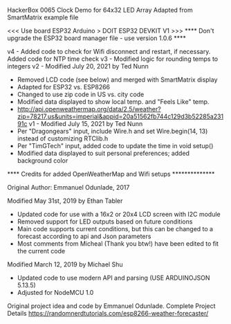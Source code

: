    HackerBox 0065 Clock Demo for 64x32 LED Array
   Adapted from SmartMatrix example file

   <<< Use board ESP32 Arduino > DOIT ESP32 DEVKIT V1 >>>
   **** Don't upgrade the ESP32 board manager file - use version 1.0.6 ****

   v4 - Added code to check for Wifi disconnect and restart, if necessary.
      Added code for NTP time check
   v3 - Modified logic for rounding temps to integers
   v2 - Modified July 20, 2021 by Ted Nunn
   - Removed LCD code (see below) and merged with SmartMatrix display
   - Adapted for ESP32 vs. ESP8266
   - Changed to use zip code in US vs. city code
   - Modified data displayed to show local temp. and "Feels Like" temp.
   - http://api.openweathermap.org/data/2.5/weather?zip=78217,us&units=imperial&appid=20a51562fb744c129d3b52285a23191c
   v1 - Modified July 15, 2021 by Ted Nunn
   - Per "Dragongears" input, include Wire.h and set Wire.begin(14, 13) instead of customizing RTClib.h
   - Per "TimGTech" input, added code to update the time in void setup()
   - Modified data displayed to suit personal preferences; added background color
   
**** Credits for added OpenWeatherMap and Wifi setups **************

   Original Author: Emmanuel Odunlade, 2017

   Modified May 31st, 2019 by Ethan Tabler
   - Updated code for use with a 16x2 or 20x4 LCD screen with I2C module
   - Removed support for LED outputs based on future conditions
   - Main code supports current conditions, but this can be changed to a forecast according to api and Json parameters
   - Most comments from Micheal (Thank you btw!) have been edited to fit the current code
   
   Modified March 12, 2019 by Michael Shu
   - Updated code to use modern API and parsing (USE ARDUINOJSON 5.13.5)
   - Adjusted for NodeMCU 1.0
   
   Original project idea and code by Emmanuel Odunlade.
   Complete Project Details https://randomnerdtutorials.com/esp8266-weather-forecaster/
   
